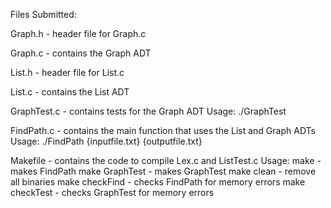 Files Submitted:

Graph.h - header file for Graph.c

Graph.c - contains the Graph ADT

List.h - header file for List.c

List.c - contains the List ADT

GraphTest.c - contains tests for the Graph ADT
Usage: ./GraphTest

FindPath.c - contains the main function that uses the List and Graph ADTs
Usage: ./FindPath {inputfile.txt} {outputfile.txt}

Makefile - contains the code to compile Lex.c and ListTest.c
Usage:
make - makes FindPath
make GraphTest - makes GraphTest
make clean - remove all binaries
make checkFind - checks FindPath for memory errors
make checkTest - checks GraphTest for memory errors